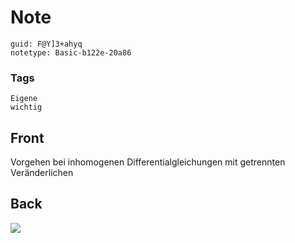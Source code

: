 # Note
```
guid: F@Y]3+ahyq
notetype: Basic-b122e-20a86
```

### Tags
```
Eigene
wichtig
```

## Front
Vorgehen bei inhomogenen Differentialgleichungen mit getrennten Veränderlichen

## Back
<img src="paste-94bfb17425b1da914654da4a16ce126f2b8b756d.jpg">
